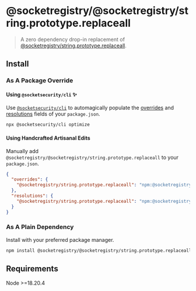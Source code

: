 # @socketregistry/@socketregistry/string.prototype.replaceall

> A zero dependency drop-in replacement of
> [@socketregistry/string.prototype.replaceall](https://www.npmjs.com/package/@socketregistry/string.prototype.replaceall).

## Install

### As A Package Override

#### Using `@socketsecurity/cli` :sparkles:

Use [`@socketsecurity/cli`](https://www.npmjs.com/package/@socketsecurity/cli)
to automagically populate the
[overrides](https://docs.npmjs.com/cli/v9/configuring-npm/package-json#overrides)
and [resolutions](https://yarnpkg.com/configuration/manifest#resolutions) fields
of your `package.json`.

```sh
npx @socketsecurity/cli optimize
```

#### Using Handcrafted Artisanal Edits

Manually add `@socketregistry/@socketregistry/string.prototype.replaceall` to
your `package.json`.

```json
{
  "overrides": {
    "@socketregistry/string.prototype.replaceall": "npm:@socketregistry/@socketregistry/string.prototype.replaceall@^1"
  },
  "resolutions": {
    "@socketregistry/string.prototype.replaceall": "npm:@socketregistry/@socketregistry/string.prototype.replaceall@^1"
  }
}
```

### As A Plain Dependency

Install with your preferred package manager.

```sh
npm install @socketregistry/@socketregistry/string.prototype.replaceall
```

## Requirements

Node &gt;=18.20.4
